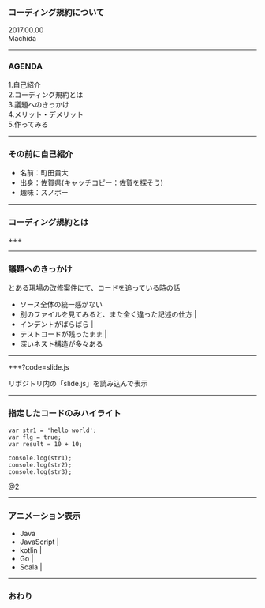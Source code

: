 ### コーディング規約について

2017.00.00  
Machida

---

### AGENDA

1.自己紹介  
2.コーディング規約とは  
3.議題へのきっかけ  
4.メリット・デメリット  
5.作ってみる

---

### その前に自己紹介

* 名前：町田貴大
* 出身：佐賀県(キャッチコピー：佐賀を探そう)
* 趣味：スノボー

---

### コーディング規約とは

+++

---

### 議題へのきっかけ

とある現場の改修案件にて、コードを追っている時の話
- ソース全体の統一感がない
- 別のファイルを見てみると、また全く違った記述の仕方 |
- インデントがばらばら |
- テストコードが残ったまま |
- 深いネスト構造が多々ある

---


+++?code=slide.js

リポジトリ内の「slide.js」を読み込んで表示


---


### 指定したコードのみハイライト

```
var str1 = 'hello world';
var flg = true;
var result = 10 + 10;

console.log(str1);
console.log(str2);
console.log(str3);
```
@[2](flgに「true」を代入)

---


### アニメーション表示


- Java
- JavaScript |
- kotlin |
- Go |
- Scala |


---

### おわり
